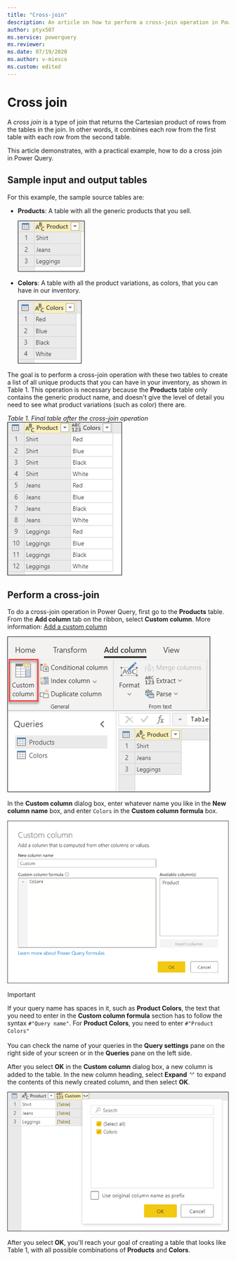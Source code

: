 ```yaml
---
title: "Cross-join"
description: An article on how to perform a cross-join operation in Power Query. 
author: ptyx507
ms.service: powerquery
ms.reviewer: 
ms.date: 07/19/2020
ms.author: v-miesco
ms.custom: edited
---
```


# Cross join

A *cross join* is a type of join that returns the Cartesian product<!--Are you sure your readers will get this? I think it's a bit show-offy. :) --> of rows from the tables in the join. In other words, it combines each row from the first table with each row from the second table.

This article demonstrates, with a practical example, how to do a cross join in Power Query.

## Sample input and output tables

For this example, the sample source tables are:

* **Products**<!--Screenshot says "Product". Should we use "Product," or should the screenshot be changed?-->: A table with all the generic products that you sell.

   ![Sample Products table](images/me-cross-join-products-table.png "needs detailed alt text")

* **Colors**: A table with all the product variations, as colors, that you can have in our inventory.

   ![Sample Colors table](images/me-cross-join-colors-table.png "needs detailed alt text")

The goal is to perform a cross-join operation with these two tables to create a list of all unique products that you can have in your inventory, as shown in Table 1. This operation is necessary because the **Products** table only contains the generic product name, and doesn't give the level of detail you need to see what product variations (such as color) there are.<!--Edit okay? I wasn't sure what "it has" referred to. Also, Writing Style Guide says "Don't substitute could for can unless you're referring to the past."-->

*Table 1. Final table after the cross-join operation*<br>
![Final table after cross join](images/me-cross-join-final-table.png "needs detailed alt text")

## Perform a cross-join

To do a cross-join operation in Power Query, first go to the **Products** table. From the **Add column** tab on the ribbon, select **Custom column**. More information: [Add a custom column](add-custom-column.md)

![Custom column command](images/me-cross-join-add-column-icon.png "Custom column command")

In the **Custom column** dialog box, enter whatever name you like in the **New column name** box, and enter `Colors` in the **Custom column formula** box.

![Custom column for cross-join](images/me-cross-join-add-column-window.png "Custom column for cross-join")

>[!IMPORTANT]
>If your query name has spaces in it, such as **Product Colors**, the text that you need to enter in the **Custom column formula** section has to follow the syntax ```#"Query name"```. For **Product Colors**, you need to enter ```#"Product Colors"```<br>
<br>You can check the name of your queries in the **Query settings** pane on the right side of your screen or in the **Queries** pane on the left side.

After you select **OK** in the **Custom column** dialog box, a new column is added to the table. In the new column heading, select **Expand** ![Expand](images/expand-icon.png) to expand the contents of this newly created column, and then select **OK**.

![Cross-join custom column added](images/me-cross-join-new-table-column.png "Cross-join custom column added")

After you select **OK**, you'll reach your goal of creating a table that looks like Table 1, with all possible combinations of **Products** and **Colors**. 
<!--
![Final table after cross join](images/me-cross-join-final-table.png "needs detailed alt text") -->
